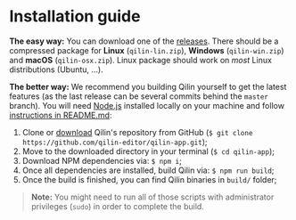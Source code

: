 # Installation guide

**The easy way:**
You can download one of the [releases](https://github.com/qilin-editor/qilin-app/releases). There should be a compressed package for **Linux** (`qilin-lin.zip`), **Windows** (`qilin-win.zip`) and **macOS** (`qilin-osx.zip`). Linux package should work on *most* Linux distributions (Ubuntu, …).

**The better way:**
We recommend you building Qilin yourself to get the latest features (as the last release can be several commits behind the `master` branch). You will need [Node.js](https://nodejs.org/en/download/) installed locally on your machine and follow [instructions in README.md](https://github.com/qilin-editor/qilin-app#development):

1. Clone or [download](https://github.com/qilin-editor/qilin-app/archive/master.zip) Qilin's repository from GitHub (`$ git clone https://github.com/qilin-editor/qilin-app.git`);
2. Move to the downloaded directory in your terminal (`$ cd qilin-app`);
3. Download NPM dependencies via: `$ npm i`;
4. Once all dependencies are installed, build Qilin via: `$ npm run build`;
5. Once the build is finished, you can find Qilin binaries in `build/` folder;

> **Note:** You might need to run all of those scripts with administrator privileges (`sudo`) in order to complete the build.
